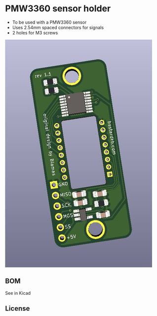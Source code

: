 # PMW3360 sensor holder

- To be used with a PMW3360 sensor
- Uses 2.54mm spaced connectors for signals
- 2 holes for M3 screws

![pcb](pics/1.JPG)

## BOM

See in Kicad

## License

